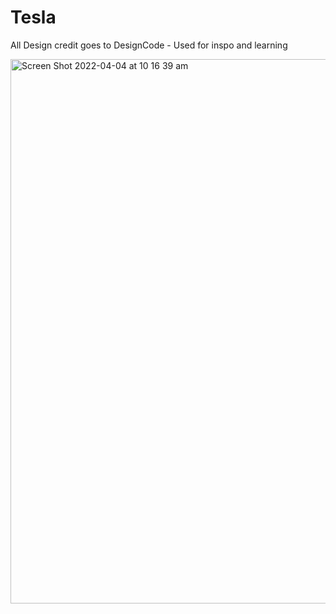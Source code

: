 # Tesla
All Design credit goes to DesignCode - Used for inspo and learning

<img width="871" alt="Screen Shot 2022-04-04 at 10 16 39 am" src="https://user-images.githubusercontent.com/92060638/161456497-4d45739d-771f-4af6-992f-232c27cb1202.png">
